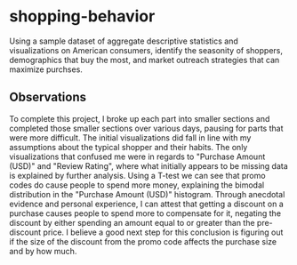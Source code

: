 # shopping-behavior

Using a sample dataset of aggregate descriptive statistics and visualizations on American consumers, identify the seasonity of shoppers, demographics that buy the most, and market outreach strategies that can maximize purchses.

## Observations 

To complete this project, I broke up each part into smaller sections and completed those smaller sections over various days, pausing for parts that were more difficult. The initial visualizations did fall in line with my assumptions about the typical shopper and their habits. The only visualizations that confused me were in regards to "Purchase Amount (USD)" and "Review Rating", where what initially appears to be missing data is explained by further analysis. Using a T-test we can see that promo codes do cause people to spend more money, explaining the bimodal distribution in the "Purchase Amount (USD)" histogram. Through anecdotal evidence and personal experience, I can attest that getting a discount on a purchase causes people to spend more to compensate for it, negating the discount by either spending an amount equal to or greater than the pre-discount price. I believe a good next step for this conclusion is figuring out if the size of the discount from the promo code affects the purchase size and by how much.
